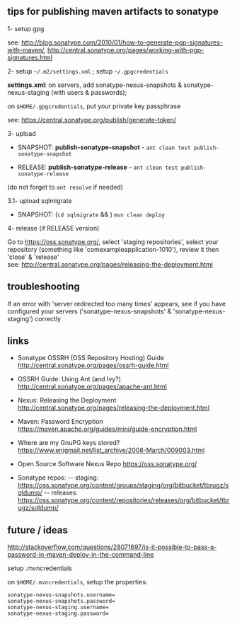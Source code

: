 
tips for publishing maven artifacts to sonatype
-----------------------------------------------

1- setup gpg

see: http://blog.sonatype.com/2010/01/how-to-generate-pgp-signatures-with-maven/,
http://central.sonatype.org/pages/working-with-pgp-signatures.html


2- setup `~/.m2/settings.xml` ; setup `~/.gpgcredentials`

**settings.xml**: on servers, add sonatype-nexus-snapshots & sonatype-nexus-staging (with users & passwords);

on `$HOME/.gpgcredentials`, put your private key passphrase

see: https://central.sonatype.org/publish/generate-token/


3- upload

* SNAPSHOT: **publish-sonatype-snapshot** - `ant clean test publish-sonatype-snapshot`

* RELEASE: **publish-sonatype-release** - `ant clean test publish-sonatype-release`

(do not forget to `ant resolve` if needed)

3.1- upload sqlmigrate

* SNAPSHOT: (`cd sqlmigrate` && ) `mvn clean deploy`


4- release (if RELEASE version)

Go to <https://oss.sonatype.org/>, select 'staging repositories', select your repository (something like
'comexampleapplication-1010'), review it then 'close' & 'release'  
see: http://central.sonatype.org/pages/releasing-the-deployment.html


troubleshooting
---------------

If an error with 'server redirected too many times' appears, see if you have configured your servers
('sonatype-nexus-snapshots' & 'sonatype-nexus-staging') correctly


links
-----

- Sonatype OSSRH (OSS Repository Hosting) Guide
http://central.sonatype.org/pages/ossrh-guide.html

- OSSRH Guide: Using Ant (and Ivy?)
http://central.sonatype.org/pages/apache-ant.html

- Nexus: Releasing the Deployment
http://central.sonatype.org/pages/releasing-the-deployment.html

- Maven: Password Encryption
https://maven.apache.org/guides/mini/guide-encryption.html

- Where are my GnuPG keys stored?
https://www.enigmail.net/list_archive/2008-March/009003.html

- Open Source Software Nexus Repo
https://oss.sonatype.org/

- Sonatype repos:
-- staging: https://oss.sonatype.org/content/groups/staging/org/bitbucket/tbrugz/sqldump/
-- releases: https://oss.sonatype.org/content/repositories/releases/org/bitbucket/tbrugz/sqldump/


future / ideas
------
http://stackoverflow.com/questions/28071697/is-it-possible-to-pass-a-password-in-maven-deploy-in-the-command-line

setup .mvncredentials

on `$HOME/.mvncredentials`, setup the properties:

	sonatype-nexus-snapshots.username=
	sonatype-nexus-snapshots.password=
	sonatype-nexus-staging.username=
	sonatype-nexus-staging.password=

